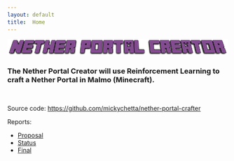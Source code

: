 ```yaml
---
layout: default
title:  Home
---
```

![logo](./images/logo.png)
### The Nether Portal Creator will use Reinforcement Learning to craft a Nether Portal in Malmo (Minecraft). 



<br>

Source code: https://github.com/mickychetta/nether-portal-crafter



Reports:

- [Proposal](proposal.html)
- [Status](status.html)
- [Final](final.html)



